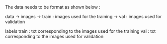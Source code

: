 The data needs to be format as shown below : 

data 
  -> images 
    -> train : images used for the training 
    -> val : images used for validation
    
  labels
    train : txt corresponding to the images used for the training 
    val : txt corresponding to the images used for validation
